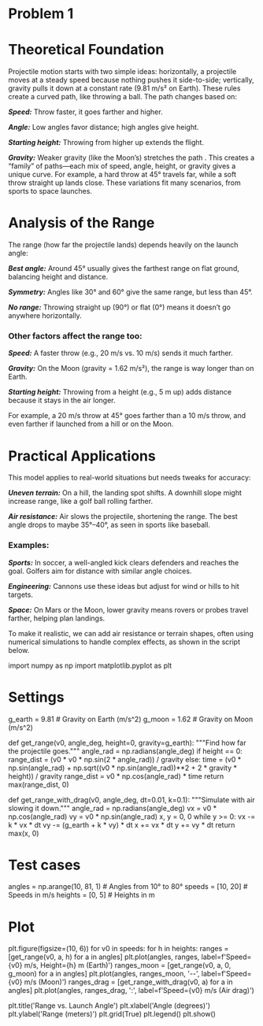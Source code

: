 # Problem 1

# Theoretical Foundation

Projectile motion starts with two simple ideas: horizontally, a projectile moves at a steady speed because nothing pushes it side-to-side; vertically, gravity pulls it down at a constant rate (9.81 m/s² on Earth). These rules create a curved path, like throwing a ball. The path changes based on:

***Speed:*** 
Throw faster, it goes farther and higher.

***Angle:***
 Low angles favor distance; high angles give height.

***Starting height:*** 
Throwing from higher up extends the flight.

***Gravity:*** 
Weaker gravity (like the Moon’s) stretches the path
.
This creates a “family” of paths—each mix of speed, angle, height, or gravity gives a unique curve. For example, a hard throw at 45°
 travels far, while a soft throw straight up lands close. These variations fit many scenarios, from sports to space launches.


# Analysis of the Range

The range (how far the projectile lands) depends heavily on the launch angle:

***Best angle:*** Around 45° usually gives the farthest range on flat ground, balancing height and distance.

***Symmetry:*** Angles like 30° and 60° give the same range, but less than 45°.

***No range:*** Throwing straight up (90°) or flat (0°) means it doesn’t go anywhere horizontally.

### Other factors affect the range too:

***Speed:*** A faster throw (e.g., 20 m/s vs. 10 m/s) sends it much farther.

***Gravity:*** On the Moon (gravity = 1.62 m/s²), the range is way longer than on Earth.

***Starting height:*** Throwing from a height (e.g., 5 m up) adds distance because it stays in the air longer.

For example, a 20 m/s throw at 45° goes farther than a 10 m/s throw, and even farther if launched from a hill or on the Moon.


# Practical Applications

This model applies to real-world situations but needs tweaks for accuracy:

***Uneven terrain:***
 On a hill, the landing spot shifts. A downhill slope might increase range, like a golf ball rolling farther.

***Air resistance:*** 
Air slows the projectile, shortening the range. The best angle drops to maybe 35°–40°, as seen in sports like baseball.

### Examples:

***Sports:*** 
In soccer, a well-angled kick clears defenders and reaches the goal. Golfers aim for distance with similar angle choices.

***Engineering:*** Cannons use these ideas but adjust for wind or hills to hit targets.

***Space:*** On Mars or the Moon, lower gravity means rovers or probes travel farther, helping plan landings.

To make it realistic, we can add air resistance or terrain shapes, often using numerical simulations to handle complex effects, as shown in the script below.

import numpy as np
import matplotlib.pyplot as plt

# Settings
g_earth = 9.81  # Gravity on Earth (m/s^2)
g_moon = 1.62   # Gravity on Moon (m/s^2)

def get_range(v0, angle_deg, height=0, gravity=g_earth):
    """Find how far the projectile goes."""
    angle_rad = np.radians(angle_deg)
    if height == 0:
        range_dist = (v0 * v0 * np.sin(2 * angle_rad)) / gravity
    else:
        time = (v0 * np.sin(angle_rad) + np.sqrt((v0 * np.sin(angle_rad))**2 + 2 * gravity * height)) / gravity
        range_dist = v0 * np.cos(angle_rad) * time
    return max(range_dist, 0)

def get_range_with_drag(v0, angle_deg, dt=0.01, k=0.1):
    """Simulate with air slowing it down."""
    angle_rad = np.radians(angle_deg)
    vx = v0 * np.cos(angle_rad)
    vy = v0 * np.sin(angle_rad)
    x, y = 0, 0
    while y >= 0:
        vx -= k * vx * dt
        vy -= (g_earth + k * vy) * dt
        x += vx * dt
        y += vy * dt
    return max(x, 0)

# Test cases
angles = np.arange(10, 81, 1)  # Angles from 10° to 80°
speeds = [10, 20]  # Speeds in m/s
heights = [0, 5]   # Heights in m

# Plot
plt.figure(figsize=(10, 6))
for v0 in speeds:
    for h in heights:
        ranges = [get_range(v0, a, h) for a in angles]
        plt.plot(angles, ranges, label=f'Speed={v0} m/s, Height={h} m (Earth)')
    ranges_moon = [get_range(v0, a, 0, g_moon) for a in angles]
    plt.plot(angles, ranges_moon, '--', label=f'Speed={v0} m/s (Moon)')
    ranges_drag = [get_range_with_drag(v0, a) for a in angles]
    plt.plot(angles, ranges_drag, ':', label=f'Speed={v0} m/s (Air drag)')

plt.title('Range vs. Launch Angle')
plt.xlabel('Angle (degrees)')
plt.ylabel('Range (meters)')
plt.grid(True)
plt.legend()
plt.show()